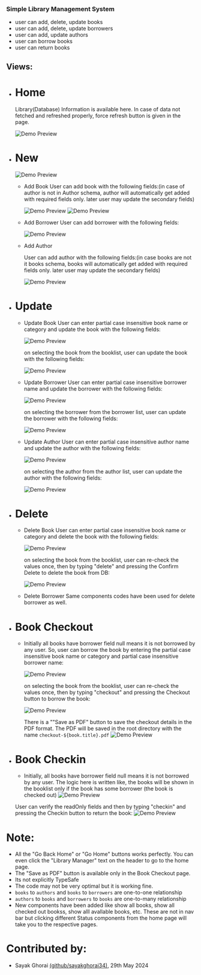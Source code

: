 ### Simple Library Management System
- user can add, delete, update books
- user can add, delete, update borrowers
- user can add, update authors
- user can borrow books
- user can return books


## Views:
- # Home
    Library(Database) Information is available here. In case of data not fetched and refreshed properly, force refresh button is given in the page.

    ![Demo Preview](../../../../../Downloads/DemoPreview/image.png)


- # New

    ![Demo Preview](../../../../../Downloads/DemoPreview/image-1.png)
    
    - Add Book
        User can add book with the following fields:(in case of author is not in Author schema, author will automatically get added with required fields only. later user may update the secondary fields)

        ![Demo Preview](../../../../../Downloads/DemoPreview/image-5.png)
        ![Demo Preview](../../../../../Downloads/DemoPreview/image-6.png)

    - Add Borrower
        User can add borrower with the following fields:

        ![Demo Preview](../../../../../Downloads/DemoPreview/image-7.png)

    - Add Author

        User can add author with the following fields:(in case books are not it books schema, books will automatically get added with required fields only. later user may update the secondary fields)

        ![Demo Preview](../../../../../Downloads/DemoPreview/image-8.png)


- # Update
    - Update Book
        User can enter partial case insensitive book name or category and update the book with the following fields:

        ![Demo Preview](../../../../../Downloads/DemoPreview/image-9.png)

        on selecting the book from the booklist, user can update the book with the following fields:

        ![Demo Preview](../../../../../Downloads/DemoPreview/image-10.png)

    - Update Borrower
        User can enter partial case insensitive borrower name and update the borrower with the following fields:

        ![Demo Preview](../../../../../Downloads/DemoPreview/image-11.png)

        on selecting the borrower from the borrower list, user can update the borrower with the following fields:

        ![Demo Preview](../../../../../Downloads/DemoPreview/image-12.png)

    - Update Author
        User can enter partial case insensitive author name and update the author with the following fields:

        ![Demo Preview](../../../../../Downloads/DemoPreview/image-13.png)

        on selecting the author from the author list, user can update the author with the following fields:

        ![Demo Preview](../../../../../Downloads/DemoPreview/image-14.png)

- # Delete
    - Delete Book
        User can enter partial case insensitive book name or category and delete the book with the following fields:

        ![Demo Preview](../../../../../Downloads/DemoPreview/image-16.png)

        on selecting the book from the booklist, user can re-check the values once, then by typing "delete" and pressing the Confirm Delete to delete the book from DB:

        ![Demo Preview](../../../../../Downloads/DemoPreview/image-15.png)

    - Delete Borrower
        Same components codes have been used for delete borrower as well.

- # Book Checkout
    - Initially all books have borrower field null means it is not borrowed by any user. So, user can borrow the book by entering the partial case insensitive book name or category and partial case insensitive borrower name:

        ![Demo Preview](../../../../../Downloads/DemoPreview/image-17.png)

        on selecting the book from the booklist, user can re-check the values once, then by typing "checkout" and pressing the Checkout button to borrow the book:

        ![Demo Preview](../../../../../Downloads/DemoPreview/image-18.png)

        There is a ""Save as PDF" button to save the checkout details in the PDF format. The PDF will be saved in the root directory with the name `checkout-${book.title}.pdf`
        ![Demo Preview](../../../../../Downloads/DemoPreview/image-19.png)

- # Book Checkin
    - Initially, all books have borrower field null means it is not borrowed by any user. The logic here is written like, the books will be shown in the booklist only if the book has some borrower (the book is checked out)
    ![Demo Preview](../../../../../Downloads/DemoPreview/image-20.png)

    User can verify the readOnly fields and then by typing "checkin" and pressing the Checkin button to return the book:
    ![Demo Preview](../../../../../Downloads/DemoPreview/image-21.png)


# Note:
 - All the "Go Back Home" or "Go Home" buttons works perfectly. You can even click the "Library Manager" text on the header to go to the home page.
 - The "Save as PDF" button is available only in the Book Checkout page.
 - Its not explicitly TypeSafe
 - The code may not be very optimal but it is working fine.
 - `books` to `authors` and `books` to `borrowers` are one-to-one relationship
 - `authors` to `books` and `borrowers` to `books` are one-to-many relationship
 - New components have been added like show all books, show all checked out bookss, show alll avallable books, etc. These are not in nav bar but clicking different Status components from the home page will take you to the respective pages. 

# Contributed by:
 - Sayak Ghorai [(github/sayakghorai34)](https://github.com/sayakghorai34), 29th May 2024 